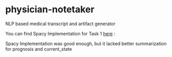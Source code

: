 # physician-notetaker
NLP based medical transcript and artifact generator

You can find Spacy Implementation for Task 1 <a href= "https://github.com/VamshiKrsna/physician-notetaker/blob/main/Task1Spacy.py"> here</a> : 

Spacy Implementation was good enough, but it lacked better summarization for prognosis and current_state
